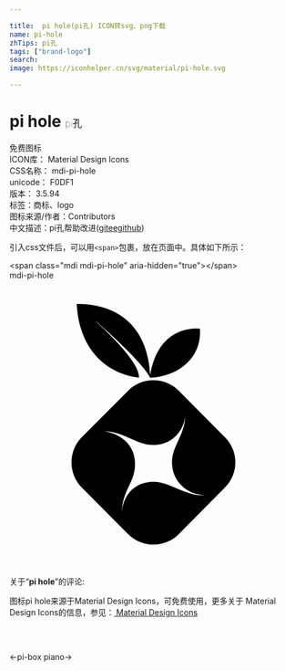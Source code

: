 ```yaml
---

title:  pi hole(pi孔) ICON转svg、png下载
name: pi-hole
zhTips: pi孔
tags: ["brand-logo"]
search: 
image: https://iconhelper.cn/svg/material/pi-hole.svg

---
```


# pi hole  <small style="font-size: 60%;font-weight: 100">pi孔</small>


<div class="detail-page">
<p>
<span><span class="badge-success badge">免费图标</span> </span>
<br/>
<span>
ICON库：
<span class="badge-secondary badge">Material Design Icons</span> 
</span>
<br/>
<span>
CSS名称：
<span class="badge-secondary badge">mdi-pi-hole</span> 
</span>
<br/>
<span>
unicode：
<span class="badge-secondary badge">F0DF1</span> 
<copy-btn content='F0DF1' btn-title=""></copy-btn>
<copy-btn :content='String.fromCodePoint(parseInt("F0DF1", 16))' btn-title="复制U"></copy-btn>
</span>
<br/>
<span>
版本：
<span class="badge-secondary badge">3.5.94</span> 
</span><br/><span>标签：<span class="badge-light badge"><router-link to="/tags/brand-logo.html">商标、logo</router-link></span></span>
<br/>
<span>图标来源/作者：<span class="badge-light badge">Contributors</span></span> 
<br/>
<span class="zh-detail">中文描述：<span class="badge-primary badge">pi孔</span><span class="help-link"><span>帮助改进</span>(<a href="https://gitee.com/liuwave/icon-helper/edit/master/json/material/pi-hole.json" target="_blank" rel="noopener noreferrer">gitee</a><a href="https://github.com/liuwave/icon-helper/edit/master/json/material/pi-hole.json" target="_blank" rel="noopener noreferrer">github</a></span>)</span><br/>
</p>
</div>
<div class="alert alert-dark">
  <i class="mdi mdi-pi-hole mdi-48px"></i>
  <i class="mdi mdi-pi-hole mdi-36px"></i>
  <i class="mdi mdi-pi-hole mdi-24px"></i>
  <i class="mdi mdi-pi-hole mdi-18px"></i>
</div>
<div>
  <p>引入css文件后，可以用<code>&lt;span&gt;</code>包裹，放在页面中。具体如下所示：    
  </p>
  <div class="alert alert-primary" style="font-size: 14px">
    &lt;span class="mdi mdi-pi-hole" aria-hidden="true"&gt;&lt;/span&gt;
    <copy-btn content='<span class="mdi mdi-pi-hole" aria-hidden="true"></span>'></copy-btn>
  </div>
  <div class="alert alert-secondary">
    <i class="mdi mdi-pi-hole"
    style="font-size: 24px"
    aria-hidden="true"></i> mdi-pi-hole
    <copy-btn content="mdi-pi-hole" btn-title="复制图标名称"></copy-btn>
  </div>
</div>
<div id="svg" class="svg-wrap">
<svg xmlns="http://www.w3.org/2000/svg" viewBox="0 0 24 24"><path d="M5.62,2C9.5,2 11.57,4.29 11.77,7.93C12.5,3.57 15.93,4.08 15.93,4.08C16.1,6.55 14.07,8.05 11.77,8.17C11.12,6.81 7.25,3.47 7.25,3.47C7.23,3.5 10.97,6.74 10.83,8.15C8.33,7.88 5.82,6 5.62,2M6.06,13.11L9.92,9.25C11.09,8.08 13,8.08 14.16,9.25L18,13.11C19.19,14.28 19.19,16.18 18,17.35L14.16,21.21C13,22.38 11.09,22.38 9.92,21.21L6.06,17.35C4.89,16.18 4.89,14.28 6.06,13.11M9.39,19.59C9.39,18.36 10.15,16.85 12.09,16.85C13.4,16.85 14.87,18.1 16.31,17.96C14.87,17.92 13.59,16.85 13.59,15.19C13.59,13.86 14.69,12.9 14.69,11.34C14.63,12.33 13.82,13.77 12,13.77C10.59,13.77 9.55,12.63 7.87,12.63C8.58,12.67 10.5,13.3 10.5,15.35C10.5,17 9.39,17.5 9.39,19.59Z" /></svg>
</div>
<detail full-name='mdi-pi-hole'></detail>
<div class="icon-detail__container">
<p>关于“<b>pi hole</b>”的评论:</p>
</div>
<Vssue title="关于“pi hole”的评论" />    
<div><p>图标pi hole来源于Material Design Icons，可免费使用，更多关于 Material Design Icons的信息，参见：<a target="_blank" href="https://iconhelper.cn/material.html"> Material Design Icons</a>
</p></div>

<div style="padding:2rem 0 " class="page-nav"><p class="inner"><span class="prev">←<router-link to="/icon/pi-box.html">pi-box</router-link></span> <span class="next"><router-link to="/icon/piano.html">piano</router-link>→</span></p></div>


